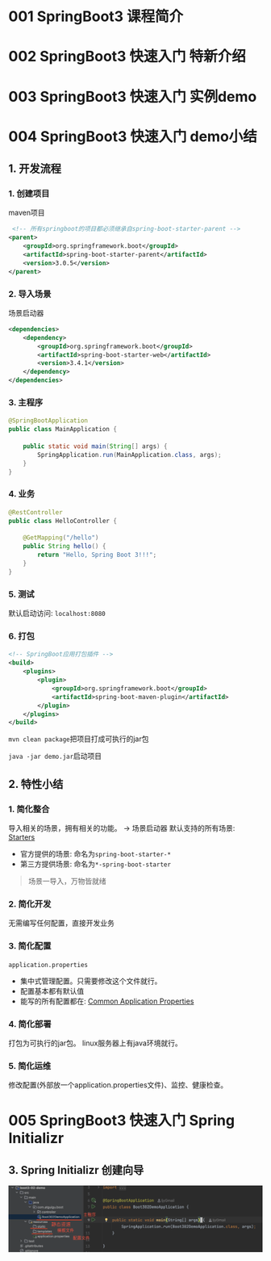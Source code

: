 # 001 SpringBoot3 课程简介

# 002 SpringBoot3 快速入门 特新介绍

# 003 SpringBoot3 快速入门 实例demo

# 004 SpringBoot3 快速入门 demo小结

## 1. 开发流程

### 1. 创建项目

maven项目
```xml
 <!-- 所有springboot的项目都必须继承自spring-boot-starter-parent -->
<parent>
    <groupId>org.springframework.boot</groupId>
    <artifactId>spring-boot-starter-parent</artifactId>
    <version>3.0.5</version>
</parent>
```

### 2. 导入场景

场景启动器
```xml
<dependencies>
    <dependency>
        <groupId>org.springframework.boot</groupId>
        <artifactId>spring-boot-starter-web</artifactId>
        <version>3.4.1</version>
    </dependency>
</dependencies>
```

### 3. 主程序

```java
@SpringBootApplication
public class MainApplication {

    public static void main(String[] args) {
        SpringApplication.run(MainApplication.class, args);
    }
}
```

### 4. 业务

```java
@RestController
public class HelloController {

    @GetMapping("/hello")
    public String hello() {
        return "Hello, Spring Boot 3!!!";
    }
}
```

### 5. 测试
默认启动访问: `localhost:8080`

### 6. 打包

```xml
<!-- SpringBoot应用打包插件 -->
<build>
    <plugins>
        <plugin>
            <groupId>org.springframework.boot</groupId>
            <artifactId>spring-boot-maven-plugin</artifactId>
        </plugin>
    </plugins>
</build>
```

`mvn clean package`把项目打成可执行的jar包

`java -jar demo.jar`启动项目

## 2. 特性小结

### 1. 简化整合
导入相关的场景，拥有相关的功能。 -> 场景启动器
默认支持的所有场景: [Starters](https://docs.spring.io/spring-boot/reference/using/build-systems.html#using.build-systems.starters)

* 官方提供的场景: 命名为`spring-boot-starter-*`
* 第三方提供场景: 命名为`*-spring-boot-starter`

> 场景一导入，万物皆就绪

### 2. 简化开发
无需编写任何配置，直接开发业务

### 3. 简化配置
`application.properties`
* 集中式管理配置。只需要修改这个文件就行。
* 配置基本都有默认值
* 能写的所有配置都在: [Common Application Properties](https://docs.spring.io/spring-boot/appendix/application-properties/index.html)

### 4. 简化部署
打包为可执行的jar包。
linux服务器上有java环境就行。

### 5. 简化运维
修改配置(外部放一个application.properties文件)、监控、健康检查。

# 005 SpringBoot3 快速入门 Spring Initializr

## 3. Spring Initializr 创建向导

![Spring Initializr](./images/005_a_spring_initialzr.png)
